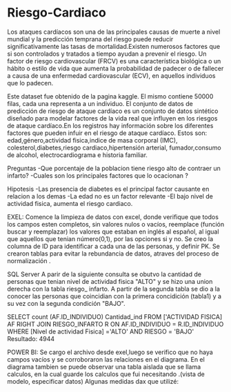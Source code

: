# Riesgo-Cardiaco


Los ataques cardíacos son una de las principales causas de muerte a nivel mundial y la predicción temprana del riesgo puede reducir significativamente las tasas de mortalidad.Existen numerosos factores que si son controlados y tratados a tiempo ayudan a prevenir el riesgo. 
Un factor de riesgo cardiovascular (FRCV) es una característica biológica o un hábito o estilo de vida que aumenta la probabilidad de padecer o de fallecer a causa de una enfermedad cardiovascular (ECV), en aquellos individuos que lo padecen.

Este dataset fue obtenido de la pagina kaggle. El mismo contiene 50000 filas, cada una representa a un individuo. 
El conjunto de datos de predicción de riesgo de ataque cardíaco es un conjunto de datos sintético diseñado para modelar factores de la vida real que influyen en los riesgos de ataque cardíaco.En los registros hay información sobre  los diferentes factores que pueden infuir en el riesgo de ataque cardíaco. Estos son: edad,género,actividad fisica,indice de masa corporal (IMC), colesterol,diabetes,riesgo cardiaco,hipertensión arterial, fumador,consumo de alcohol, electrocardiograma e historia familiar. 

Preguntas
-Que porcentaje de la poblacion tiene riesgo alto de contraer un infarto?
-Cuales son los principales factores que lo ocacionan ?

Hipotesis
-Las presencia de diabetes es el principal factor causante en relacion a los demas 
-La edad no es un factor relevante 
-El bajo nivel de actividad fisica, aumenta el riesgo cardiaco.


EXEL: 
Comence la limpieza de datos con excel, donde verifique que todos los campos esten completos, sin valores nulos o vacíos, reemplace (función buscar y reemplazar) los valores que estaban en inglés al español, al igual que aquellos que tenian número(0,1), por las opciones si y no.
Se creo la columna de ID para identificar a cada una de las personas, y definir PK. 
Se crearon tablas para evitar la rebundancia de datos, atraves del proceso de normalización . 


SQL Server 
A parir de la siguiente consulta se obutvo la cantidad de personas que tenian nivel de actividad fisica "ALTO" y se hizo una union derecha con la tabla riesgo_ infarto. A partir de la segunda tabla se dio a la conocer las personas que coincidian con la primera concidición (tabla1) y a su vez con la segunda condición "BAJO". 

SELECT  count (AF.ID_INDIVIDUO) Cantidad_ind FROM ['ACTIVIDAD FISICA] AF
RIGHT JOIN RIESGO_INFARTO R
ON AF.ID_INDIVIDUO = R.ID_INDIVIDUO
WHERE [Nivel de actividad Fisica] ='ALTO' AND RIESGO = 'BAJO'
Resultado:
4944


POWER BI:
Se cargo el archivo desde exel,luego se verifico que no haya campos vacíos y se corroboraron las relaciones en el diagrama. 
En el diagrama tambien se puede observar una tabla aislada que se llama calculos, en la cual guarde los calculos que fui necesitando .(vista de modelo, especificar datos)
Algunas medidas dax que utilizé: 


